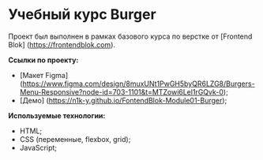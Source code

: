 # Учебный курс Burger
Проект был выполнен в рамках базового курса по верстке от [Frontend Blok] (https://frontendblok.com).

**Ссылки по проекту:**
- [Макет Figma] (https://www.figma.com/design/8muxUNt1PwGH5byQR6LZG8/Burgers-Menu-Responsive?node-id=703-1101&t=MTZowi6Lel1rGQvk-0);
- [Демо] (https://n1k-y.github.io/FontendBlok-Module01-Burger);

**Используемые технологии:**
- HTML;
- CSS (переменные, flexbox, grid);
- JavaScript;